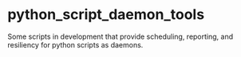 # python_script_daemon_tools
Some scripts in development that provide scheduling, reporting, and resiliency for python scripts as daemons.
